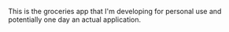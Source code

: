This is the groceries app that I'm developing for personal use and potentially one day an actual application.
